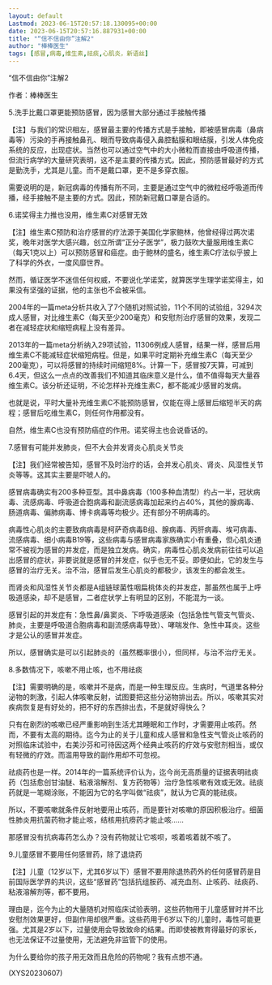 ```yaml
---
layout: default
Lastmod: 2023-06-15T20:57:18.130095+00:00
date: 2023-06-15T20:57:16.887931+00:00
title: "“信不信由你”注解2"
author: "棒棒医生"
tags: [感冒,病毒,维生素,祛痰,心肌炎，新语丝]
---
```


“信不信由你”注解2

作者：棒棒医生

5.洗手比戴口罩更能预防感冒，因为感冒大部分通过手接触传播

【注】与我们的常识相左，感冒最主要的传播方式是手接触，即被感冒病毒（鼻病毒等）污染的手再接触鼻孔、眼而导致病毒侵入鼻腔黏膜和眼结膜，引发人体免疫系统的反应，出现症状。当然也可以通过空气中的大小微粒而直接由呼吸道传播，但流行病学的大量研究表明，这不是主要的传播方式。因此，预防感冒最好的方式是勤洗手，尤其是儿童。而不是戴口罩，更不是多穿衣服。

需要说明的是，新冠病毒的传播有所不同，主要是通过空气中的微粒经呼吸道而传播，经手接触不是主要的方式。因此，预防新冠戴口罩是合适的。

6.诺奖得主力推也没用，维生素C对感冒无效

【注】维生素C预防和治疗感冒的疗法源于美国化学家鲍林，他曾经得过两次诺奖，晚年对医学大感兴趣，创立所谓“正分子医学”，极力鼓吹大量服用维生素C（每天1克以上）可以预防感冒和癌症。由于鲍林的盛名，维生素C疗法似乎披上了科学的外衣，一度风靡世界。

然而，循证医学不迷信任何权威，不要说化学诺奖，就算医学生理学诺奖得主，如果没有坚强的证据，他的主张也不会被采信。

2004年的一篇meta分析共收入了7个随机对照试验，11个不同的试验组，3294次成人感冒，对比维生素C（每天至少200毫克）和安慰剂治疗感冒的效果，发现二者在减轻症状和缩短病程上没有差异。

2013年的一篇meta分析纳入29项试验，11306例成人感冒，结果一样，感冒后用维生素C不能减轻症状缩短病程。但是，如果平时定期补充维生素C（每天至少200毫克），可以将感冒的持续时间缩短8%。计算一下，感冒按7天算，可减到6.4天，但这么一点点的改善我们不知道其临床意义是什么，值不值得每天大量吞维生素C。该分析还证明，不论怎样补充维生素C，都不能减少感冒的发病。

也就是说，平时大量补充维生素C不能预防感冒，仅能在得上感冒后缩短半天的病程；感冒后吃维生素C，则任何作用都没有。

自然，维生素C也没有预防癌症的作用。诺奖得主也会说昏话的。

7.感冒有可能并发肺炎，但不大会并发肾炎心肌炎关节炎

【注】我们经常被告知，感冒不及时治疗的话，会并发心肌炎、肾炎、风湿性关节炎等等。这其实主要是吓唬人的。

感冒病毒确实有200多种亚型。其中鼻病毒（100多种血清型）约占一半，冠状病毒、流感病毒、呼吸道合胞病毒和副流感病毒加起来约占40%，其他的腺病毒、肠道病毒、偏肺病毒、博卡病毒等均极少。还有部分不明病毒的。

病毒性心肌炎的主要致病病毒是柯萨奇病毒B组、腺病毒、丙肝病毒、埃可病毒、流感病毒、细小病毒B19等，这些病毒与感冒病毒家族确实小有重叠，但心肌炎通常不被视为感冒的并发症，而是独立发病。确实，病毒性心肌炎发病前往往可以追出感冒的症状，非要说就是感冒的并发症，似乎也无不妥。即便如此，它的发生与感冒的治疗无关。治不治，感冒后发生心肌炎的都极少，该发生的都会发生。

而肾炎和风湿性关节炎都是A组链球菌性咽扁桃体炎的并发症，那虽然也属于上呼吸道感染，却不是感冒，二者症状学上有明显的区别，不能混为一谈。

感冒引起的并发症有：急性鼻/鼻窦炎、下呼吸道感染（包括急性气管支气管炎、肺炎，主要是呼吸道合胞病毒和副流感病毒导致）、哮喘发作、急性中耳炎。这些才是公认的感冒并发症。

所以，感冒确实是可以引起肺炎的（虽然概率很小），但同样，与治不治疗无关。

8.多数情况下，咳嗽不用止咳，也不用祛痰

【注】需要明确的是，咳嗽并不是病，而是一种生理反应。生病时，气道里各种分泌物的刺激，引起人体咳嗽反射，试图要把这些分泌物排出去。所以，咳嗽其实对疾病恢复是有好处的，把不好的东西排出去，不是就好得快么？

只有在剧烈的咳嗽已经严重影响到生活尤其睡眠和工作时，才需要用止咳药。然而，不要有太高的期待。迄今为止的关于儿童和成人感冒和急性支气管炎止咳药的对照临床试验中，右美沙芬和可待因这两个经典止咳药的疗效与安慰剂相当，或仅有轻微的疗效。而滥用导致的副作用却不可忽视。

祛痰药也是一样。2014年的一篇系统评价认为，迄今尚无高质量的证据表明祛痰药（包括愈创甘油醚、粘液溶解剂、复方药物等）治疗急性咳嗽有效或无效。祛痰药就是一笔糊涂账，不能因为它的名字叫做“祛痰”，就认为它真的能祛痰。

所以，不要咳嗽就条件反射地要用止咳药，而是要针对咳嗽的原因积极治疗。细菌性肺炎用抗菌药物才能止咳，结核用抗痨药才能止咳……

那感冒没有抗病毒药怎么办？没有药物就让它咳呗，咳着咳着就不咳了。

9.儿童感冒不要用任何感冒药，除了退烧药

【注】儿童（12岁以下，尤其6岁以下）感冒不要用除退热药外的任何感冒药是目前国际医学界的共识，这些“感冒药”包括抗组胺药、减充血剂、止咳药、祛痰药、粘液溶解剂等，都不要用。

理由是，迄今为止的大量随机对照临床试验表明，这些药物用于儿童感冒时并不比安慰剂效果更好，但副作用却很严重。这些药用于6岁以下的儿童时，毒性可能更强。尤其是2岁以下，过量使用会导致致命的结果。而即使被教育得最好的家长，也无法保证不过量使用，无法避免非监管下的使用。

为什么要给你的孩子用无效而且危险的药物呢？我有点想不通。

(XYS20230607)

